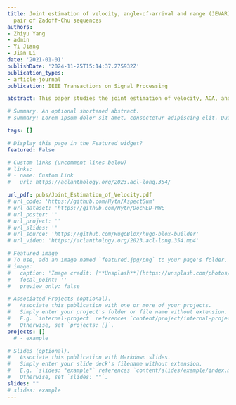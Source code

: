 ```yaml
---
title: Joint estimation of velocity, angle-of-arrival and range (JEVAR) using a conjugate
  pair of Zadoff-Chu sequences
authors:
- Zhiyu Yang
- admin
- Yi Jiang
- Jian Li
date: '2021-01-01'
publishDate: '2024-11-25T15:14:37.275932Z'
publication_types:
- article-journal
publication: IEEE Transactions on Signal Processing

abstract: This paper studies the joint estimation of velocity, AOA, and range (JEVAR) of a target in a multipath environment, which has gain renewed interest with the advent of 5G Internet of Things (IoT) technologies, owing to the numerous emerging localization-related applications. To solve the JEVAR problem, we propose a novel scheme, wherein the target transmits a pair of conjugate Zadoff-Chu (ZC) sequences and the multi-antenna receiver conducts maximum likelihood (ML) estimation. The proposed scheme is computationally efficient it uses alternating projection (AP) to reduce the high-dimensional problem due to the multipaths to multiple lower-dimensional ones per path; it uses a conjugate pair of ZC sequences to decouple the joint estimation of the frequency and time offsets of each path into two separate estimates. The proposed scheme is highly versatile it can resolve the multipaths with super resolution in both spatial and temporal domain; it can measure the velocity of the target via estimating the frequency offsets of the line-of-sight (LOS) signal and its multipath reflections. The simulations verify the effectiveness of the proposed scheme by showing that its performance can approach the Cramer-Rao bound (CRB).

# Summary. An optional shortened abstract.
# summary: Lorem ipsum dolor sit amet, consectetur adipiscing elit. Duis posuere tellus ac convallis placerat. Proin tincidunt magna sed ex sollicitudin condimentum.

tags: []

# Display this page in the Featured widget?
featured: False

# Custom links (uncomment lines below)
# links:
# - name: Custom Link
#   url: https://aclanthology.org/2023.acl-long.354/

url_pdf: pubs/Joint_Estimation_of_Velocity.pdf
# url_code: 'https://github.com/Hytn/AspectSum'
# url_dataset: 'https://github.com/Hytn/DocRED-HWE'
# url_poster: ''
# url_project: ''
# url_slides: ''
# url_source: 'https://github.com/HugoBlox/hugo-blox-builder'
# url_video: 'https://aclanthology.org/2023.acl-long.354.mp4'

# Featured image
# To use, add an image named `featured.jpg/png` to your page's folder.
# image:
#   caption: 'Image credit: [**Unsplash**](https://unsplash.com/photos/pLCdAaMFLTE)'
#   focal_point: ''
#   preview_only: false

# Associated Projects (optional).
#   Associate this publication with one or more of your projects.
#   Simply enter your project's folder or file name without extension.
#   E.g. `internal-project` references `content/project/internal-project/index.md`.
#   Otherwise, set `projects: []`.
projects: []
  # - example

# Slides (optional).
#   Associate this publication with Markdown slides.
#   Simply enter your slide deck's filename without extension.
#   E.g. `slides: "example"` references `content/slides/example/index.md`.
#   Otherwise, set `slides: ""`.
slides: ""
# slides: example
---
```


